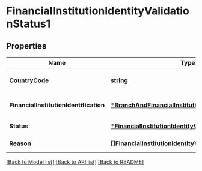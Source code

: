 # FinancialInstitutionIdentityValidationStatus1

## Properties
Name | Type | Description | Notes
------------ | ------------- | ------------- | -------------
**CountryCode** | **string** |  | [optional] [default to null]
**FinancialInstitutionIdentification** | [***BranchAndFinancialInstitutionIdentification8**](BranchAndFinancialInstitutionIdentification8.md) |  | [optional] [default to null]
**Status** | [***FinancialInstitutionIdentityValidationStatus1Code**](FinancialInstitutionIdentityValidationStatus1Code.md) |  | [default to null]
**Reason** | [**[]FinancialInstitutionIdentityValidationReason1Code**](FinancialInstitutionIdentityValidationReason1Code.md) |  | [default to null]

[[Back to Model list]](../README.md#documentation-for-models) [[Back to API list]](../README.md#documentation-for-api-endpoints) [[Back to README]](../README.md)

